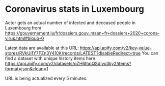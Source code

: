 # Coronavirus stats in Luxembourg
Actor gets an actual number of infected and deceased people in Luxembourg from https://gouvernement.lu/fr/dossiers.gouv_msan+fr+dossiers+2020+corona-virus.html#bloub-0

Latest data are available at this URL: https://api.apify.com/v2/key-value-stores/RVkUl1Y7FZn3Y410K/records/LATEST?disableRedirect=true
You can find a dataset with unique history items here https://api.apify.com/v2/datasets/oZH6thpQSdIyo3ky2/items?format=json&clean=1

URL is being actualized every 5 minutes.
